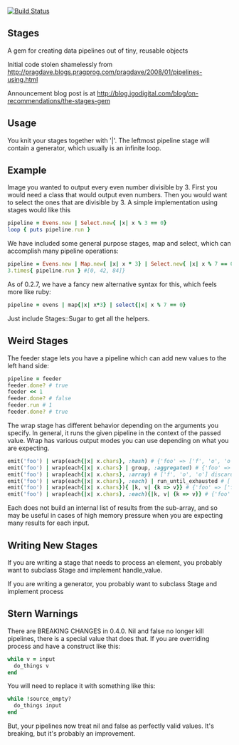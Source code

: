 [![Build Status](https://travis-ci.org/iGoDigital-LLC/stages.png)](https://travis-ci.org/iGoDigital-LLC/stages)

Stages
------

A gem for creating data pipelines out of tiny, reusable objects

Initial code stolen shamelessly from http://pragdave.blogs.pragprog.com/pragdave/2008/01/pipelines-using.html

Announcement blog post is at http://blog.igodigital.com/blog/on-recommendations/the-stages-gem

Usage
-----

You knit your stages together with '|'.  The leftmost pipeline stage will contain a generator, which usually is an infinite loop.  

Example
-------

Image you wanted to output every even number divisible by 3.  First you would need a class that would output even numbers.  Then you would want to select the ones that are divisible by 3.  A simple implementation using stages would like this

```ruby
pipeline = Evens.new | Select.new{ |x| x % 3 == 0}
loop { puts pipeline.run }
```

We have included some general purpose stages, map and select, which can accomplish many pipeline operations:

```ruby
pipeline = Evens.new | Map.new{ |x| x * 3} | Select.new{ |x| x % 7 == 0}
3.times{ pipeline.run } #[0, 42, 84]}
```

As of 0.2.7, we have a fancy new alternative syntax for this, which feels more like ruby:
```ruby
pipeline = evens | map{|x| x*3} | select{|x| x % 7 == 0}
```
Just include Stages::Sugar to get all the helpers.

Weird Stages
------------

The feeder stage lets you have a pipeline which can add new values to the left hand side:
```ruby
pipeline = feeder
feeder.done? # true
feeder << 1
feeder.done? # false
feeder.run # 1
feeder.done? # true
``` 

The wrap stage has different behavior depending on the arguments you specify.  In general, it runs the given pipeline in the context of the passed value.  Wrap has various output modes you can use depending on what you are expecting.
```ruby
emit('foo') | wrap(each{|x| x.chars}, :hash) # {'foo' => ['f', 'o', 'o']} this is the default
emit('foo') | wrap(each{|x| x.chars} | group, :aggregated) # {'foo' => {'f' => 1, 'o' => 2}} assumes a single value output
emit('foo') | wrap(each{|x| x.chars}, :array) # ['f', 'o', 'o'] discards the original value
emit('foo') | wrap(each{|x| x.chars}, :each) | run_until_exhausted # ['f', 'o', 'o'] equivalent to array + each
emit('foo') | wrap(each{|x| x.chars}){ |k, v| {k => v}} # {'foo' => ['f', 'o', 'o']
emit('foo') | wrap(each{|x| x.chars}, :each){|k, v| {k => v}} # {'foo' => 'f'} ... {'foo' => 'o'} 
```

Each does not build an internal list of results from the sub-array, and so may be useful in cases of high memory pressure when you are expecting many results for each input. 

Writing New Stages
------------------

If you are writing a stage that needs to process an element, you probably want to subclass Stage and implement handle_value.

If you are writing a generator, you probably want to subclass Stage and implement process

Stern Warnings
--------------

There are BREAKING CHANGES in 0.4.0.  Nil and false no longer kill pipelines, there is a special value that does that.  If you are overriding process and have a construct like this:
```ruby
while v = input
  do_things v
end
```

You will need to replace it with something like this:
```ruby
while !source_empty?
  do_things input
end
```
But, your pipelines now treat nil and false as perfectly valid values.  It's breaking, but it's probably an improvement.




